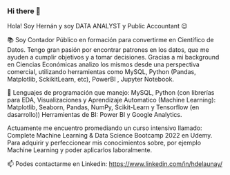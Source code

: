 ### Hi there 👋

Hola! Soy Hernán y soy DATA ANALYST y Public Accountant 😉

📚 Soy Contador Público en formación para convertirme en Científico de Datos. Tengo gran pasión por encontrar patrones en los datos, que me ayuden a cumplir objetivos y a tomar decisiones. Gracias a mi background en Ciencias Económicas analizo los mismos desde una perspectiva comercial, utilizando herramientas como MySQL, Python (Pandas, Matplotlib, SckikitLearn, etc), PowerBI , Jupyter Notebook.

🌱 Lenguajes de programación que manejo: MySQL, Python (con librerías para EDA, Visualizaciones y Aprendizaje Automatico (Machine Learning): Matplotlib, Seaborn, Pandas, NumPy, Scikit-Learn y Tensorflow (en dasarrollo))
Herramientas de BI: Power BI y Google Analytics.

Actuamente me encuentro promediando un curso intensivo llamado: Complete Machine Learning & Data Science Bootcamp 2022 en Udemy. Para adquirir y perfeccionear mis conocimientos sobre, por ejemplo Machine Learning y poder aplicarlos laboralmente.

📫 Podes contactarme en Linkedin: https://www.linkedin.com/in/hdelaunay/
